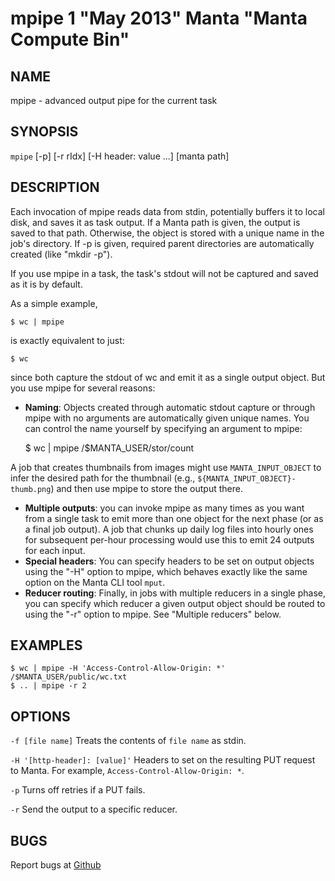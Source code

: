 mpipe 1 "May 2013" Manta "Manta Compute Bin"
============================================

NAME
----

mpipe - advanced output pipe for the current task

SYNOPSIS
--------

`mpipe` [-p] [-r rIdx] [-H header: value ...] [manta path]

DESCRIPTION
-----------

Each invocation of mpipe reads data from stdin, potentially buffers it to local
disk, and saves it as task output.  If a Manta path is given, the output is
saved to that path.  Otherwise, the object is stored with a unique name in the
job's directory.  If -p is given, required parent directories are automatically
created (like "mkdir -p").

If you use mpipe in a task, the task's stdout will not be captured and saved as
it is by default.

As a simple example,

    $ wc | mpipe

is exactly equivalent to just:

    $ wc

since both capture the stdout of wc and emit it as a single output object.  But
you use mpipe for several reasons:

* **Naming**: Objects created through automatic stdout capture or through mpipe
  with no arguments are automatically given unique names.  You can control the
  name yourself by specifying an argument to mpipe:

    $ wc | mpipe /$MANTA_USER/stor/count

A job that creates thumbnails from images might use `MANTA_INPUT_OBJECT` to
infer the desired path for the thumbnail (e.g.,
`${MANTA_INPUT_OBJECT}-thumb.png`) and then use mpipe to store the output there.
* **Multiple outputs**: you can invoke mpipe as many times as you want from a
  single task to emit more than one object for the next phase (or as a final job
  output).  A job that chunks up daily log files into hourly ones for subsequent
  per-hour processing would use this to emit 24 outputs for each input.
* **Special headers**: You can specify headers to be set on output objects using
  the "-H" option to mpipe, which behaves exactly like the same option on the
  Manta CLI tool `mput`.
* **Reducer routing**: Finally, in jobs with multiple reducers in a single
  phase, you can specify which reducer a given output object should be routed to
  using the "-r" option to mpipe.  See "Multiple reducers" below.

EXAMPLES
--------

    $ wc | mpipe -H 'Access-Control-Allow-Origin: *' /$MANTA_USER/public/wc.txt
    $ .. | mpipe -r 2

OPTIONS
-------

`-f [file name]`
  Treats the contents of `file name` as stdin.

`-H '[http-header]: [value]'`
  Headers to set on the resulting PUT request to Manta.  For example,
  `Access-Control-Allow-Origin: *`.

`-p`
  Turns off retries if a PUT fails.

`-r`
  Send the output to a specific reducer.

BUGS
----

Report bugs at [Github](https://github.com/joyent/manta-compute-bin/issues)
